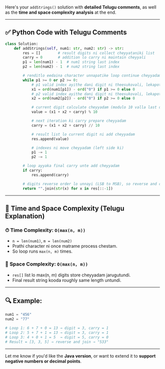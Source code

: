 Here's your `addStrings()` solution with **detailed Telugu comments**, as well as the **time and space complexity analysis** at the end.

---

## ✅ Python Code with Telugu Comments

```python
class Solution:
    def addStrings(self, num1: str, num2: str) -> str:
        res = []        # result digits ni collect cheyyataniki list
        carry = 0       # addition lo carry ni maintain cheyyali
        p1 = len(num1) - 1  # num1 string last index
        p2 = len(num2) - 1  # num2 string last index

        # renditlo eedaina character unnapatike loop continue cheyyadam
        while p1 >= 0 or p2 >= 0:
            # p1 valid index ayithe dani digit ni theesukovali, lekapote 0
            x1 = ord(num1[p1]) - ord("0") if p1 >= 0 else 0
            # p2 valid index ayithe dani digit ni theesukovali, lekapote 0
            x2 = ord(num2[p2]) - ord("0") if p2 >= 0 else 0

            # current digit calculate cheyyadam (modulo 10 valla last digit)
            value = (x1 + x2 + carry) % 10

            # next iteration ki carry prepare cheyyadam
            carry = (x1 + x2 + carry) // 10

            # result list lo current digit ni add cheyyadam
            res.append(value)

            # indexes ni move cheyyadam (left side ki)
            p1 -= 1
            p2 -= 1

        # loop ayyaka final carry unte add cheyyadam
        if carry:
            res.append(carry)

        # digits reverse order lo unnayi (LSB to MSB), so reverse and convert to string
        return "".join(str(x) for x in res[::-1])
```

---

## 🧠 Time and Space Complexity (Telugu Explanation)

### ⏱ **Time Complexity**: `O(max(n, m))`

* `n = len(num1)`, `m = len(num2)`
* Prathi character ni once matrame process chestam.
* So loop runs `max(n, m)` times.

### 💾 **Space Complexity**: `O(max(n, m))`

* `res[]` list lo max(n, m) digits store cheyyadam jarugutundi.
* Final result string kooda roughly same length untundi.

---

## 🔍 Example:

```python
num1 = "456"
num2 = "77"

# Loop 1: 6 + 7 + 0 = 13 → digit = 3, carry = 1
# Loop 2: 5 + 7 + 1 = 13 → digit = 3, carry = 1
# Loop 3: 4 + 0 + 1 = 5  → digit = 5, carry = 0
# Result = [3, 3, 5] → reverse and join → "533"
```

---

Let me know if you'd like the **Java version**, or want to extend it to **support negative numbers or decimal points**.
